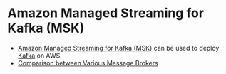 
# Amazon Managed Streaming for Kafka (MSK)
- [Amazon Managed Streaming for Kafka (MSK)](https://aws.amazon.com/msk/) can be used to deploy [Kafka](../../4_MessageBrokersEDA/Kafka/Readme.md) on AWS.
- [Comparison between Various Message Brokers](../../4_MessageBrokersEDA/KafkaVsRabbitMQVsSQSVsSNS.md)